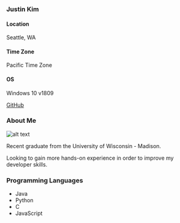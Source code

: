 ### Justin Kim
#### Location
Seattle, WA
#### Time Zone
Pacific Time Zone
#### OS
Windows 10 v1809

[GitHub](https://github.com/kjong)

### About Me
![alt text](https://upload.wikimedia.org/wikipedia/commons/thumb/e/e5/Wisconsin_Badgers_logo.svg/200px-Wisconsin_Badgers_logo.svg.png)

Recent graduate from the University of Wisconsin - Madison.

Looking to gain more hands-on experience in order to improve my developer skills.


### Programming Languages
* Java
* Python
* C
* JavaScript
